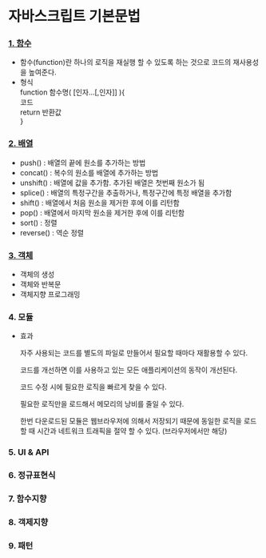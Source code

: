 # 자바스크립트 기본문법

### [1. 함수](https://github.com/solbi9382/Javascript_Study/blob/master/Basic/function.html)
  - 함수(function)란 하나의 로직을 재실행 할 수 있도록 하는 것으로 코드의 재사용성을 높여준다.
  - 형식  <br>
  function 함수명( [인자...[,인자]] ){  <br>
   코드  <br>
   return 반환값  <br>
  }  <br>

### [2. 배열](https://github.com/solbi9382/Javascript_Study/blob/master/Basic/array.js)
  - push() : 배열의 끝에 원소를 추가하는 방법
  - concat() : 복수의 원소를 배열에 추가하는 방법
  - unshift() :  배열에 값을 추가함. 추가된 배열은 첫번째 원소가 됨
  - splice() : 배열의 특정구간을 추출하거나, 특정구간에 특정 배열을 추가함
  - shift() : 배열에서 처음 원소을 제거한 후에 이를 리턴함
  - pop() : 배열에서 마지막 원소을 제거한 후에 이를 리턴함
  - sort()  : 정렬
  - reverse() : 역순 정렬 
  
### [3. 객체](https://github.com/solbi9382/Javascript_Study/blob/master/Basic/object.js)
  - 객체의 생성
  - 객체와 반복문
  - 객체지향 프로그래밍
### 4. 모듈
- 효과 <br>

  자주 사용되는 코드를 별도의 파일로 만들어서 필요할 때마다 재활용할 수 있다. <br>
  
  코드를 개선하면 이를 사용하고 있는 모든 애플리케이션의 동작이 개선된다. <br>
  
  코드 수정 시에 필요한 로직을 빠르게 찾을 수 있다. <br>
  
  필요한 로직만을 로드해서 메모리의 낭비를 줄일 수 있다. <br>
  
  한번 다운로드된 모듈은 웹브라우저에 의해서 저장되기 때문에 동일한 로직을 로드 할 때 시간과 네트워크 트래픽을 절약 할 수 있다. (브라우저에서만 해당) 
  
### 5. UI & API

### 6. 정규표현식

### 7. 함수지향

### 8. 객제지향 

### 9. 패턴
